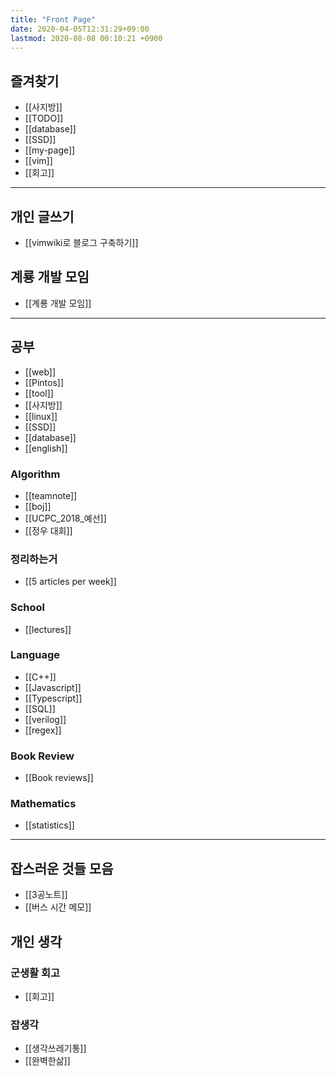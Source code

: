 ```yaml
---
title: "Front Page"
date: 2020-04-05T12:31:29+09:00
lastmod: 2020-08-08 00:10:21 +0900
---
```

## 즐겨찾기
 * [[사지방]]
 * [[TODO]]
 * [[database]]
 * [[SSD]]
 * [[my-page]]
 * [[vim]]
 * [[회고]]
---
## 개인 글쓰기
 * [[vimwiki로 블로그 구축하기]]
## 계룡 개발 모임
 * [[계룡 개발 모임]]
---
## 공부
 * [[web]]
 * [[Pintos]]
 * [[tool]]
 * [[사지방]]
 * [[linux]]
 * [[SSD]]
 * [[database]]
 * [[english]]
### Algorithm
 * [[teamnote]]
 * [[boj]]
 * [[UCPC_2018_예선]]
 * [[정우 대회]]
### 정리하는거
 * [[5 articles per week]]
### School
 * [[lectures]]
### Language
 * [[C++]]
 * [[Javascript]]
 * [[Typescript]]
 * [[SQL]]
 * [[verilog]]
 * [[regex]]
### Book Review
 * [[Book reviews]]
### Mathematics
 * [[statistics]]
---
## 잡스러운 것들 모음
 * [[3공노트]]
 * [[버스 시간 메모]]
## 개인 생각
### 군생활 회고
 * [[회고]]
### 잡생각
 * [[생각쓰레기통]]
 * [[완벽한삶]]
